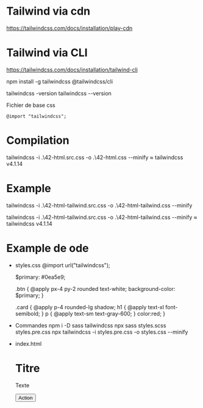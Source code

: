 # Tailwind via cdn

  https://tailwindcss.com/docs/installation/play-cdn

  <script src="https://cdn.jsdelivr.net/npm/@tailwindcss/browser@4"></script>

# Tailwind via CLI

  https://tailwindcss.com/docs/installation/tailwind-cli

  npm install -g tailwindcss @tailwindcss/cli

  tailwindcss -version
  tailwindcss --version

  Fichier de base css

    @import "tailwindcss";

# Compilation
  
   tailwindcss -i .\42-html.src.css -o .\42-html.css --minify ≈ tailwindcss v4.1.14

# Example

  tailwindcss -i .\42-html-tailwind.src.css -o .\42-html-tailwind.css --minify

  tailwindcss -i .\42-html-tailwind.src.css -o .\42-html-tailwind.css --minify ≈ tailwindcss v4.1.14



# Example de ode

  - styles.css
    @import url("tailwindcss");

    $primary: #0ea5e9;

    .btn {
      @apply px-4 py-2 rounded text-white;
      background-color: $primary;
    }

    .card {
      @apply p-4 rounded-lg shadow;
      h1 { @apply text-xl font-semibold; }
      p { @apply text-sm text-gray-600; }
      color:red;
    }

  - Commandes
    npm i -D sass tailwindcss
    npx sass styles.scss styles.pre.css
    npx tailwindcss -i styles.pre.css -o styles.css --minify      

  - index.html

    <!doctype html>
    <html>
    <head>
      <meta charset="utf-8">
      <link rel="stylesheet" href="styles.css">
    </head>
    <body class="min-h-screen bg-gray-50 flex items-center justify-center">
      <div class="card">
        <h1>Titre</h1>
        <p>Texte</p>
        <button class="btn">Action</button>
      </div>
    </body>
    </html>
    
